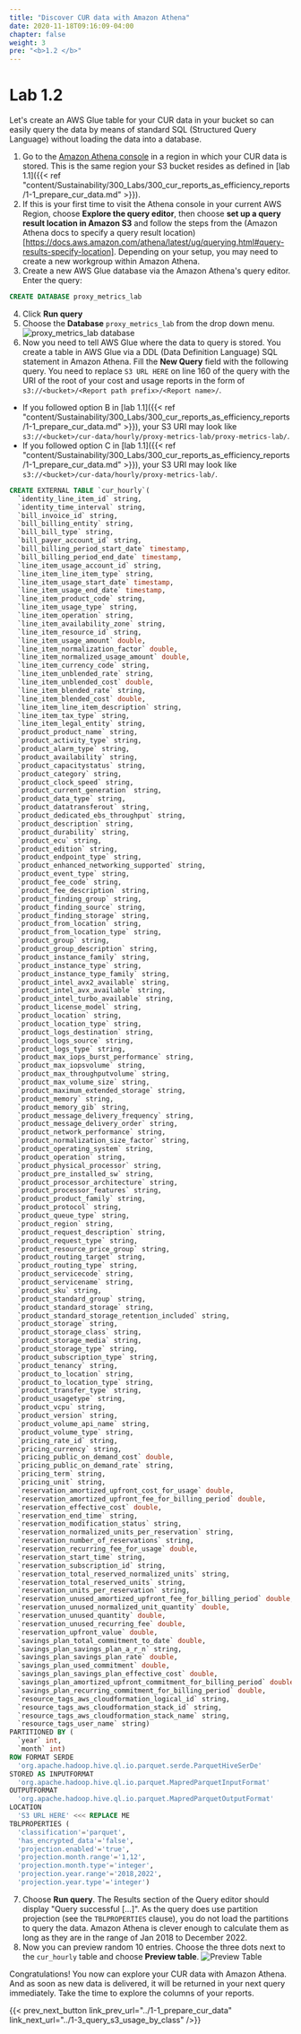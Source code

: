 ```yaml
---
title: "Discover CUR data with Amazon Athena"
date: 2020-11-18T09:16:09-04:00
chapter: false
weight: 3
pre: "<b>1.2 </b>"
---
```


# Lab 1.2

Let's create an AWS Glue table for your CUR data in your bucket so can easily query the data by means of standard SQL (Structured Query Language) without loading the data into a database.

1. Go to the [Amazon Athena console](https://console.aws.amazon.com/athena/home?force#query) in a region in which your CUR data is stored. This is the same region your S3 bucket resides as defined in [lab 1.1]({{< ref "content/Sustainability/300_Labs/300_cur_reports_as_efficiency_reports/1-1_prepare_cur_data.md" >}}).
2. If this is your first time to visit the Athena console in your current AWS Region, choose **Explore the query editor**, then choose **set up a query result location in Amazon S3** and follow the steps from the (Amazon Athena docs to specify a query result location)[https://docs.aws.amazon.com/athena/latest/ug/querying.html#query-results-specify-location]. Depending on your setup, you may need to create a new workgroup within Amazon Athena.
3. Create a new AWS Glue database via the Amazon Athena's query editor. Enter the query:
```sql
CREATE DATABASE proxy_metrics_lab
```
4. Click **Run query**
5. Choose the **Database** `proxy_metrics_lab` from the drop down menu.
![proxy_metrics_lab database](/Sustainability/300_cur_reports_as_efficiency_reports/lab1-2/images/database-selection.png)
6. Now you need to tell AWS Glue where the data to query is stored. You create a table in AWS Glue via a DDL (Data Definition Language) SQL statement in Amazon Athena. Fill the **New Query** field with the following query. You need to replace `S3 URL HERE` on line 160 of the query with the URI of the root of your cost and usage reports in the form of `s3://<bucket>/<Report path prefix>/<Report name>/`.
  * If you followed option B in [lab 1.1]({{< ref "content/Sustainability/300_Labs/300_cur_reports_as_efficiency_reports/1-1_prepare_cur_data.md" >}}), your S3 URI may look like `s3://<bucket>/cur-data/hourly/proxy-metrics-lab/proxy-metrics-lab/`.
  * If you followed option C in [lab 1.1]({{< ref "content/Sustainability/300_Labs/300_cur_reports_as_efficiency_reports/1-1_prepare_cur_data.md" >}}), your S3 URI may look like `s3://<bucket>/cur-data/hourly/proxy-metrics-lab/`.  
```sql
CREATE EXTERNAL TABLE `cur_hourly`(
  `identity_line_item_id` string,
  `identity_time_interval` string,
  `bill_invoice_id` string,
  `bill_billing_entity` string,
  `bill_bill_type` string,
  `bill_payer_account_id` string,
  `bill_billing_period_start_date` timestamp,
  `bill_billing_period_end_date` timestamp,
  `line_item_usage_account_id` string,
  `line_item_line_item_type` string,
  `line_item_usage_start_date` timestamp,
  `line_item_usage_end_date` timestamp,
  `line_item_product_code` string,
  `line_item_usage_type` string,
  `line_item_operation` string,
  `line_item_availability_zone` string,
  `line_item_resource_id` string,
  `line_item_usage_amount` double,
  `line_item_normalization_factor` double,
  `line_item_normalized_usage_amount` double,
  `line_item_currency_code` string,
  `line_item_unblended_rate` string,
  `line_item_unblended_cost` double,
  `line_item_blended_rate` string,
  `line_item_blended_cost` double,
  `line_item_line_item_description` string,
  `line_item_tax_type` string,
  `line_item_legal_entity` string,
  `product_product_name` string,
  `product_activity_type` string,
  `product_alarm_type` string,
  `product_availability` string,
  `product_capacitystatus` string,
  `product_category` string,
  `product_clock_speed` string,
  `product_current_generation` string,
  `product_data_type` string,
  `product_datatransferout` string,
  `product_dedicated_ebs_throughput` string,
  `product_description` string,
  `product_durability` string,
  `product_ecu` string,
  `product_edition` string,
  `product_endpoint_type` string,
  `product_enhanced_networking_supported` string,
  `product_event_type` string,
  `product_fee_code` string,
  `product_fee_description` string,
  `product_finding_group` string,
  `product_finding_source` string,
  `product_finding_storage` string,
  `product_from_location` string,
  `product_from_location_type` string,
  `product_group` string,
  `product_group_description` string,
  `product_instance_family` string,
  `product_instance_type` string,
  `product_instance_type_family` string,
  `product_intel_avx2_available` string,
  `product_intel_avx_available` string,
  `product_intel_turbo_available` string,
  `product_license_model` string,
  `product_location` string,
  `product_location_type` string,
  `product_logs_destination` string,
  `product_logs_source` string,
  `product_logs_type` string,
  `product_max_iops_burst_performance` string,
  `product_max_iopsvolume` string,
  `product_max_throughputvolume` string,
  `product_max_volume_size` string,
  `product_maximum_extended_storage` string,
  `product_memory` string,
  `product_memory_gib` string,
  `product_message_delivery_frequency` string,
  `product_message_delivery_order` string,
  `product_network_performance` string,
  `product_normalization_size_factor` string,
  `product_operating_system` string,
  `product_operation` string,
  `product_physical_processor` string,
  `product_pre_installed_sw` string,
  `product_processor_architecture` string,
  `product_processor_features` string,
  `product_product_family` string,
  `product_protocol` string,
  `product_queue_type` string,
  `product_region` string,
  `product_request_description` string,
  `product_request_type` string,
  `product_resource_price_group` string,
  `product_routing_target` string,
  `product_routing_type` string,
  `product_servicecode` string,
  `product_servicename` string,
  `product_sku` string,
  `product_standard_group` string,
  `product_standard_storage` string,
  `product_standard_storage_retention_included` string,
  `product_storage` string,
  `product_storage_class` string,
  `product_storage_media` string,
  `product_storage_type` string,
  `product_subscription_type` string,
  `product_tenancy` string,
  `product_to_location` string,
  `product_to_location_type` string,
  `product_transfer_type` string,
  `product_usagetype` string,
  `product_vcpu` string,
  `product_version` string,
  `product_volume_api_name` string,
  `product_volume_type` string,
  `pricing_rate_id` string,
  `pricing_currency` string,
  `pricing_public_on_demand_cost` double,
  `pricing_public_on_demand_rate` string,
  `pricing_term` string,
  `pricing_unit` string,
  `reservation_amortized_upfront_cost_for_usage` double,
  `reservation_amortized_upfront_fee_for_billing_period` double,
  `reservation_effective_cost` double,
  `reservation_end_time` string,
  `reservation_modification_status` string,
  `reservation_normalized_units_per_reservation` string,
  `reservation_number_of_reservations` string,
  `reservation_recurring_fee_for_usage` double,
  `reservation_start_time` string,
  `reservation_subscription_id` string,
  `reservation_total_reserved_normalized_units` string,
  `reservation_total_reserved_units` string,
  `reservation_units_per_reservation` string,
  `reservation_unused_amortized_upfront_fee_for_billing_period` double,
  `reservation_unused_normalized_unit_quantity` double,
  `reservation_unused_quantity` double,
  `reservation_unused_recurring_fee` double,
  `reservation_upfront_value` double,
  `savings_plan_total_commitment_to_date` double,
  `savings_plan_savings_plan_a_r_n` string,
  `savings_plan_savings_plan_rate` double,
  `savings_plan_used_commitment` double,
  `savings_plan_savings_plan_effective_cost` double,
  `savings_plan_amortized_upfront_commitment_for_billing_period` double,
  `savings_plan_recurring_commitment_for_billing_period` double,
  `resource_tags_aws_cloudformation_logical_id` string,
  `resource_tags_aws_cloudformation_stack_id` string,
  `resource_tags_aws_cloudformation_stack_name` string,
  `resource_tags_user_name` string)
PARTITIONED BY (
  `year` int,
  `month` int)
ROW FORMAT SERDE
  'org.apache.hadoop.hive.ql.io.parquet.serde.ParquetHiveSerDe'
STORED AS INPUTFORMAT
  'org.apache.hadoop.hive.ql.io.parquet.MapredParquetInputFormat'
OUTPUTFORMAT
  'org.apache.hadoop.hive.ql.io.parquet.MapredParquetOutputFormat'
LOCATION
  'S3 URL HERE' <<< REPLACE ME
TBLPROPERTIES (
  'classification'='parquet',
  'has_encrypted_data'='false',
  'projection.enabled'='true',
  'projection.month.range'='1,12',
  'projection.month.type'='integer',
  'projection.year.range'='2018,2022',
  'projection.year.type'='integer')
```

7. Choose **Run query**. The Results section of the Query editor should display "Query successful [...]". As the query does use partition projection (see the `TBLPROPERTIES` clause), you do not load the partitions to query the data. Amazon Athena is clever enough to calculate them as long as they are in the range of Jan 2018 to December 2022.
8. Now you can preview random 10 entries. Choose the three dots next to the `cur_hourly` table and choose **Preview table**.
![Preview Table](/Sustainability/300_cur_reports_as_efficiency_reports/lab1-2/images/preview-table.png)

Congratulations! You now can explore your CUR data with Amazon Athena. And as soon as new data is delivered, it will be returned in your next query immediately. Take the time to explore the columns of your reports.

{{< prev_next_button link_prev_url="../1-1_prepare_cur_data" link_next_url="../1-3_query_s3_usage_by_class" />}}
